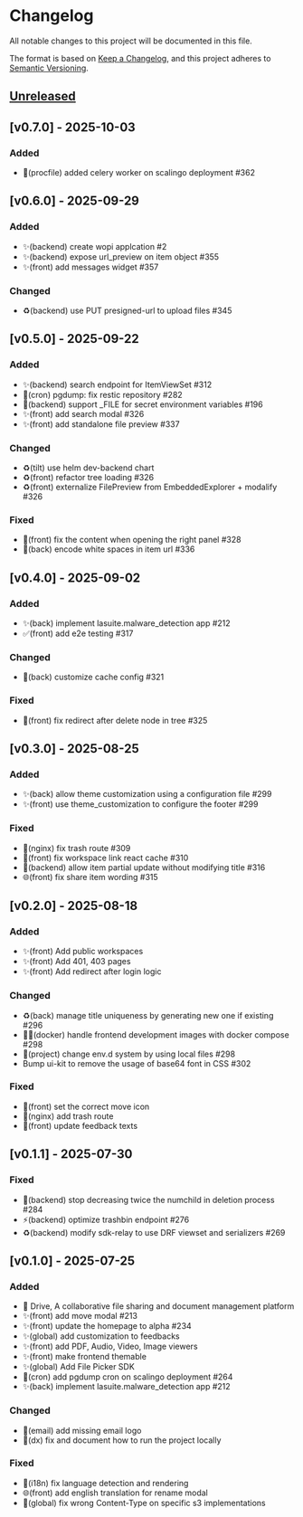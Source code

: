 # Changelog

All notable changes to this project will be documented in this file.

The format is based on [Keep a Changelog](https://keepachangelog.com/en/1.0.0),
and this project adheres to
[Semantic Versioning](https://semver.org/spec/v2.0.0.html).

## [Unreleased]

## [v0.7.0] - 2025-10-03

### Added

- 🔧(procfile) added celery worker on scalingo deployment #362

## [v0.6.0] - 2025-09-29

### Added

- ✨(backend) create wopi applcation #2
- ✨(backend) expose url_preview on item object #355
- ✨(front) add messages widget #357

### Changed

- ♻️(backend) use PUT presigned-url to upload files #345

## [v0.5.0] - 2025-09-22

### Added

- ✨(backend) search endpoint for ItemViewSet #312
- 🔧(cron) pgdump: fix restic repository #282
- 🔧(backend) support \_FILE for secret environment variables #196
- ✨(front) add search modal #326
- ✨(front) add standalone file preview #337

### Changed

- ♻️(tilt) use helm dev-backend chart
- ♻️(front) refactor tree loading #326
- ♻️(front) externalize FilePreview from EmbeddedExplorer + modalify #326

### Fixed

- 🐛(front) fix the content when opening the right panel #328
- 🐛(back) encode white spaces in item url #336

## [v0.4.0] - 2025-09-02

### Added

- ✨(back) implement lasuite.malware_detection app #212
- ✅(front) add e2e testing #317

### Changed

- 🔧(back) customize cache config #321

### Fixed

- 🐛(front) fix redirect after delete node in tree #325

## [v0.3.0] - 2025-08-25

### Added

- ✨(back) allow theme customization using a configuration file #299
- ✨(front) use theme_customization to configure the footer #299

### Fixed

- 🔧(nginx) fix trash route #309
- 🐛(front) fix workspace link react cache #310
- 🐛(backend) allow item partial update without modifying title #316
- 🌐(front) fix share item wording #315

## [v0.2.0] - 2025-08-18

### Added

- ✨(front) Add public workspaces
- ✨(front) Add 401, 403 pages
- ✨(front) Add redirect after login logic

### Changed

- ♻️(back) manage title uniqueness by generating new one if existing #296
- 🧑‍💻(docker) handle frontend development images with docker compose #298
- 🔧(project) change env.d system by using local files #298
- Bump ui-kit to remove the usage of base64 font in CSS #302

### Fixed

- 🐛(front) set the correct move icon
- 🐛(nginx) add trash route
- 💬(front) update feedback texts

## [v0.1.1] - 2025-07-30

### Fixed

- 🐛(backend) stop decreasing twice the numchild in deletion process #284
- ⚡️(backend) optimize trashbin endpoint #276
- ♻️(backend) modify sdk-relay to use DRF viewset and serializers #269

## [v0.1.0] - 2025-07-25

### Added

- 🚀 Drive, A collaborative file sharing and document management platform
- ✨(front) add move modal #213
- ✨(front) update the homepage to alpha #234
- ✨(global) add customization to feedbacks
- ✨(front) add PDF, Audio, Video, Image viewers
- ✨(front) make frontend themable
- ✨(global) Add File Picker SDK
- 🔧(cron) add pgdump cron on scalingo deployment #264
- ✨(back) implement lasuite.malware_detection app #212

### Changed

- 🐛(email) add missing email logo
- 📝(dx) fix and document how to run the project locally

### Fixed

- 🐛(i18n) fix language detection and rendering
- 🌐(front) add english translation for rename modal
- 🐛(global) fix wrong Content-Type on specific s3 implementations

[unreleased]: https://github.com/suitenumerique/drive/compare/v0.7.0...main
[0.7.0]: https://github.com/suitenumerique/drive/releases/v0.6.0
[0.6.0]: https://github.com/suitenumerique/drive/releases/v0.6.0
[0.5.0]: https://github.com/suitenumerique/drive/releases/v0.5.0
[0.4.0]: https://github.com/suitenumerique/drive/releases/v0.4.0
[0.3.0]: https://github.com/suitenumerique/drive/releases/v0.3.0
[0.2.0]: https://github.com/suitenumerique/drive/releases/v0.2.0
[0.1.1]: https://github.com/suitenumerique/drive/releases/v0.1.1
[0.1.0]: https://github.com/suitenumerique/drive/releases/v0.1.0
